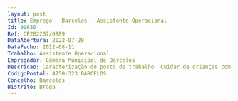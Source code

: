 ```yaml
--- 
layout: post
title: Emprego - Barcelos - Assistente Operacional
Id: 99650
Ref: OE202207/0889
DataAbertura: 2022-07-29
DataFecho: 2022-08-11
Trabalho: Assistente Operacional
Empregador: Câmara Municipal de Barcelos
Descricao: Caracterização do posto de trabalho  Cuidar de crianças com necessidades educativas específicas, colaborando na execução das atividades, no desenvolvimento e no acompanhamento das atividades quotidianas e de tempos livres  transmitir aos encarregados de educação e ou Educadora de Infância eventuais problemas de saúde e outros assuntos relativos às rotinas diárias dos alunos  acompanhar e apoiar os alunos no desenvolvimento de atividades pedagógicas e lúdicas das atividades normais  atendimento e encaminhamento dos utilizadores dos equipamentos educativos, bem como controlar entradas e saídas de pessoas e ou agentes educativos  prestar apoio e assistência em situações de primeiros socorros e, em caso de necessidade, acompanhar a criança à unidade de saúde  estabelecer contactos telefónicos, prestar informações e transmitir recados, apenas aos interessados no processo educativo  reproduzir documentos (fotocópias) desde que autorizada  assegurar o controlo de gestão e limpeza dos espaços escolares e dos materiais necessários ao funcionamento dos equipamentos educativos (material didático, material de desgaste ou consumíveis, de limpeza, equipamentos e instrumentos)  executar as demais tarefas definidas na legislação específica.
CodigoPostal: 4750-323 BARCELOS
Concelho: Barcelos
Distrito: Braga
--- 
```

